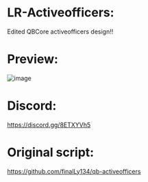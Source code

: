 # LR-Activeofficers:
Edited QBCore activeofficers design!!
# Preview:
![image](https://user-images.githubusercontent.com/99270302/176643157-904ff8c9-3ef3-42d1-9bd2-c57851d22325.png)
# Discord:
https://discord.gg/8ETXYVh5
# Original script:
https://github.com/finalLy134/qb-activeofficers
